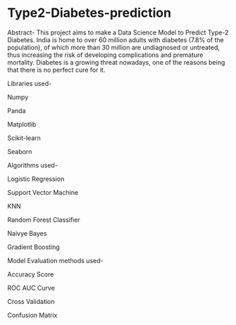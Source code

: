 # Type2-Diabetes-prediction
Abstract-
This project aims to make a Data Science Model to Predict Type-2 Diabetes. 
India is home to over 60 million adults with diabetes (7.8% of the population), of which more than 30 million are undiagnosed or untreated, thus increasing the risk of developing complications and premature mortality. Diabetes is a growing threat nowadays, one of the reasons being that there is no perfect cure for it. 

Libraries used-

Numpy

Panda

Matplotlib

Scikit-learn

Seaborn

Algorithms used- 

Logistic Regression

Support Vector Machine

KNN

Random Forest Classifier

Naivye Bayes

Gradient Boosting

Model Evaluation methods used-

Accuracy Score

ROC AUC Curve

Cross Validation

Confusion Matrix



